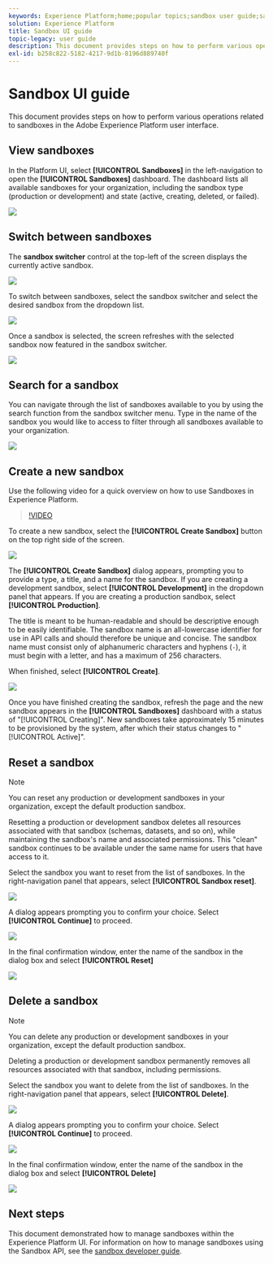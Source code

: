 ```yaml
---
keywords: Experience Platform;home;popular topics;sandbox user guide;sandbox guide
solution: Experience Platform
title: Sandbox UI guide
topic-legacy: user guide
description: This document provides steps on how to perform various operations related to sandboxes in the Adobe Experience Platform user interface.
exl-id: b258c822-5182-4217-9d1b-8196d889740f
---
```

# Sandbox UI guide

This document provides steps on how to perform various operations related to sandboxes in the Adobe Experience Platform user interface.

## View sandboxes

In the Platform UI, select **[!UICONTROL Sandboxes]** in the left-navigation to open the **[!UICONTROL Sandboxes]** dashboard. The dashboard lists all available sandboxes for your organization, including the sandbox type (production or development) and state (active, creating, deleted, or failed).

![](../images/ui/view-sandboxes.png)

## Switch between sandboxes

The **sandbox switcher** control at the top-left of the screen displays the currently active sandbox.

![](../images/ui/sandbox-switcher.png)

To switch between sandboxes, select the sandbox switcher and select the desired sandbox from the dropdown list.

![](../images/ui/switcher-menu.png)

Once a sandbox is selected, the screen refreshes with the selected sandbox now featured in the sandbox switcher.

![](../images/ui/switched.png)

## Search for a sandbox

You can navigate through the list of sandboxes available to you by using the search function from the sandbox switcher menu. Type in the name of the sandbox you would like to access to filter through all sandboxes available to your organization.

![](../images/ui/sandbox-search.png)

## Create a new sandbox

Use the following video for a quick overview on how to use Sandboxes in Experience Platform.

>[!VIDEO](https://video.tv.adobe.com/v/29838/?quality=12&learn=on)

To create a new sandbox, select the **[!UICONTROL Create Sandbox]** button on the top right side of the screen.

![](../images/ui/create-sandbox.png)

The **[!UICONTROL Create Sandbox]** dialog appears, prompting you to provide a type, a title, and a name for the sandbox. If you are creating a development sandbox, select **[!UICONTROL Development]** in the dropdown panel that appears. If you are creating a production sandbox, select **[!UICONTROL Production]**.

The title is meant to be human-readable and should be descriptive enough to be easily identifiable. The sandbox name is an all-lowercase identifier for use in API calls and should therefore be unique and concise. The sandbox name must consist only of alphanumeric characters and hyphens (`-`), it must begin with a letter, and has a maximum of 256 characters.

When finished, select **[!UICONTROL Create]**.

![](../images/ui/create-dialog.png)

Once you have finished creating the sandbox, refresh the page and the new sandbox appears in the **[!UICONTROL Sandboxes]** dashboard with a status of "[!UICONTROL Creating]". New sandboxes take approximately 15 minutes to be provisioned by the system, after which their status changes to "[!UICONTROL Active]".

## Reset a sandbox

>[!NOTE]
>
>You can reset any production or development sandboxes in your organization, except the default production sandbox.

Resetting a production or development sandbox deletes all resources associated with that sandbox (schemas, datasets, and so on), while maintaining the sandbox's name and associated permissions. This "clean" sandbox continues to be available under the same name for users that have access to it.

Select the sandbox you want to reset from the list of sandboxes. In the right-navigation panel that appears, select **[!UICONTROL Sandbox reset]**.

![](../images/ui/reset-sandbox.png)

A dialog appears prompting you to confirm your choice. Select **[!UICONTROL Continue]** to proceed.

![](../images/ui/reset-confirm.png)

In the final confirmation window, enter the name of the sandbox in the dialog box and select **[!UICONTROL Reset]**

![](../images/ui/reset-final-confirm.png)

## Delete a sandbox

>[!NOTE]
>
>You can delete any production or development sandboxes in your organization, except the default production sandbox.

Deleting a production or development sandbox permanently removes all resources associated with that sandbox, including permissions.

Select the sandbox you want to delete from the list of sandboxes. In the right-navigation panel that appears, select **[!UICONTROL Delete]**.

![](../images/ui/delete-sandbox.png)

A dialog appears prompting you to confirm your choice. Select **[!UICONTROL Continue]** to proceed.

![](../images/ui/delete-confirm.png)

In the final confirmation window, enter the name of the sandbox in the dialog box and select  **[!UICONTROL Delete]**

![](../images/ui/delete-final-confirm.png)


## Next steps

This document demonstrated how to manage sandboxes within the Experience Platform UI. For information on how to manage sandboxes using the Sandbox API, see the [sandbox developer guide](../api/getting-started.md).
